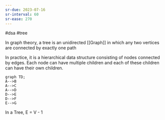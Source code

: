 ```yaml
---
sr-due: 2023-07-16
sr-interval: 60
sr-ease: 270
---
```


#dsa #tree

In graph theory, a tree is an unidirected [[Graph]] in which any two vertices are connected by exactly one path

In practice, it is a hierarchical data structure consisting of nodes connected by edges. Each node can have multiple children and each of these children can have their own children.

```mermaid
graph TD;
A-->B
A-->C
A-->D
D-->E
D-->F
E-->G
```
In a Tree, E = V - 1